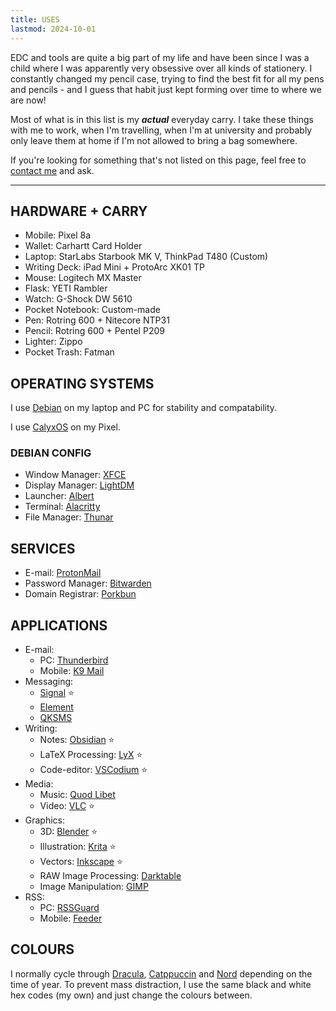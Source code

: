 ```yaml
---
title: USES
lastmod: 2024-10-01
---
```


EDC and tools are quite a big part of my life and have been since I was a child where I was apparently very obsessive over all kinds of stationery. I constantly changed my pencil case, trying to find the best fit for all my pens and pencils - and I guess that habit just kept forming over time to where we are now!

Most of what is in this list is my ***actual*** everyday carry. I take these things with me to work, when I'm travelling, when I'm at university and probably only leave them at home if I'm not allowed to bring a bag somewhere.

If you're looking for something that's not listed on this page, feel free to [contact me](/contact) and ask.

---

## HARDWARE + CARRY

- Mobile: Pixel 8a
- Wallet: Carhartt Card Holder
- Laptop: StarLabs Starbook MK V, ThinkPad T480 (Custom)
- Writing Deck: iPad Mini + ProtoArc XK01 TP
- Mouse: Logitech MX Master
- Flask: YETI Rambler
- Watch: G-Shock DW 5610
- Pocket Notebook: Custom-made
- Pen: Rotring 600 + Nitecore NTP31
- Pencil: Rotring 600 + Pentel P209
- Lighter: Zippo
- Pocket Trash: Fatman

## OPERATING SYSTEMS

I use [Debian](https://www.debian.org/) on my laptop and PC for stability and compatability.

I use [CalyxOS](https://calyxos.org/) on my Pixel.

### DEBIAN CONFIG

- Window Manager: [XFCE](https://xfce.org/)
- Display Manager: [LightDM](https://github.com/canonical/lightdm)
- Launcher: [Albert](https://github.com/albertlauncher/albert)
- Terminal: [Alacritty](https://github.com/alacritty/alacritty)
- File Manager: [Thunar](https://github.com/xfce-mirror/thunar)

## SERVICES

- E-mail: [ProtonMail](https://github.com/ProtonMail)
- Password Manager: [Bitwarden](https://github.com/bitwarden/)
- Domain Registrar: [Porkbun](https://github.com/porkbundomains)

## APPLICATIONS

- E-mail: 
    - PC: [Thunderbird](https://github.com/thunderbird)
    - Mobile: [K9 Mail](https://github.com/thunderbird/thunderbird-android)
- Messaging:
    - [Signal](https://github.com/signalapp) ⭐
    - [Element](https://github.com/element-hq)
    - [QKSMS](https://github.com/moezbhatti/qksms)
- Writing:
    - Notes: [Obsidian](https://github.com/obsidianmd) ⭐
    - LaTeX Processing: [LyX](https://www.lyx.org/) ⭐
    - Code-editor: [VSCodium](https://github.com/VSCodium) ⭐
- Media:
    - Music: [Quod Libet](https://github.com/quodlibet/quodlibet)
    - Video: [VLC](https://github.com/videolan) ⭐
- Graphics: 
    - 3D: [Blender](https://github.com/blender) ⭐
    - Illustration: [Krita](https://github.com/KDE/krita) ⭐
    - Vectors: [Inkscape](https://github.com/inkscape) ⭐
    - RAW Image Processing: [Darktable](https://github.com/darktable-org)
    - Image Manipulation: [GIMP](https://github.com/GNOME/gimp)
- RSS: 
    - PC: [RSSGuard](https://github.com/martinrotter/rssguard)
    - Mobile: [Feeder](https://github.com/spacecowboy/Feeder)

## COLOURS

I normally cycle through [Dracula](https://draculatheme.com/), [Catppuccin](https://catppuccin.com/) and [Nord](https://www.nordtheme.com/) depending on the time of year. To prevent mass distraction, I use the same black and white hex codes (my own) and just change the colours between.